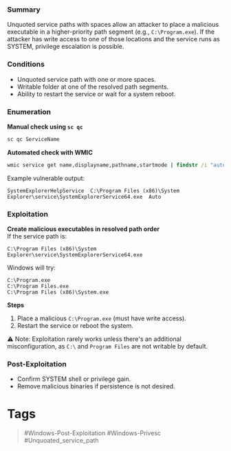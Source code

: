 ### Summary

Unquoted service paths with spaces allow an attacker to place a malicious executable in a higher-priority path segment (e.g., `C:\Program.exe`). If the attacker has write access to one of those locations and the service runs as SYSTEM, privilege escalation is possible.
### Conditions

- Unquoted service path with one or more spaces.    
- Writable folder at one of the resolved path segments.
- Ability to restart the service or wait for a system reboot.
### Enumeration

**Manual check using `sc qc`**

```cmd
sc qc ServiceName
```

**Automated check with WMIC**

```cmd
wmic service get name,displayname,pathname,startmode | findstr /i "auto" | findstr /i /v "c:\windows\\" | findstr /v """
```

Example vulnerable output:

```
SystemExplorerHelpService  C:\Program Files (x86)\System Explorer\service\SystemExplorerService64.exe  Auto
```
### Exploitation

**Create malicious executables in resolved path order**  
If the service path is:

```
C:\Program Files (x86)\System Explorer\service\SystemExplorerService64.exe
```

Windows will try:

```
C:\Program.exe
C:\Program Files.exe
C:\Program Files (x86)\System.exe
```

**Steps**

1. Place a malicious `C:\Program.exe` (must have write access).    
2. Restart the service or reboot the system.

⚠️ Note: Exploitation rarely works unless there's an additional misconfiguration, as `C:\` and `Program Files` are not writable by default.
### Post-Exploitation

- Confirm SYSTEM shell or privilege gain.    
- Remove malicious binaries if persistence is not desired.
# Tags
> #Windows-Post-Exploitation #Windows-Privesc #Unquoated_service_path